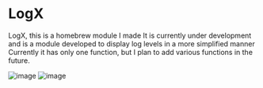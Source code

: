 # LogX
LogX, this is a homebrew module I made It is currently under development and is a module developed to display log levels in a more simplified manner Currently it has only one function, but I plan to add various functions in the future.

![image](https://github.com/RebootMaverick/LogX/assets/119034352/745c4183-5220-431b-9b15-927255898e6d)
![image](https://github.com/RebootMaverick/LogX/assets/119034352/773a5a4f-720d-401e-9d80-6fcb521ed8b7)
